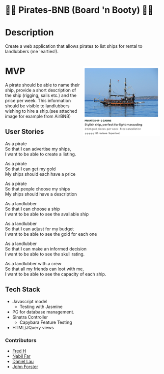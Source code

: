 # :ocean::ocean: Pirates-BNB (Board 'n Booty) :ocean::ocean:

# Description
Create a web application that allows pirates to list ships for rental to landlubbers (me 'earties!).

# MVP <img align="right" src="./img/screengrab2.png" width="250" />

A pirate should be able to name their ship, provide a short description of the ship (rigging, sails etc.) and the price per week. This information should be visible to landlubbers wishing to hire a ship.(see attached image for example from AirBNB)

## User Stories

   As a pirate  
   So that I can advertise my ships,    
   I want to be able to create a listing.  

   As a pirate  
   So that I can get my gold  
   My ships should each have a price  

   As a pirate  
   So that people choose my ships  
   My ships should have a description  

   As a landlubber  
   So that I can choose a ship  
   I want to be able to see the available ship  

   As a landlubber  
   So that I can adjust for my budget  
   I want to be able to see the gold for each one  

   As a landlubber  
   So that I can make an informed decision  
   I want to be able to see the skull rating.  

   As a landlubber with a crew  
   So that all my friends can loot with me,  
   I want to be able to see the capacity of each ship.  

## Tech Stack
* Javascript model
  * Testing with Jasmine
* PG for database management.
* Sinatra Controller
  * Capybara Feature Testing
* HTML/JQuery views

### Contributors
* [Fred H](https://github.com/archmagos)
* [Nabil Far](https://github.com/bilfar)
* [Daniel Lau](https://github.com/dct-lau17)
* [John Forster](https://github.com/JohnForster)
